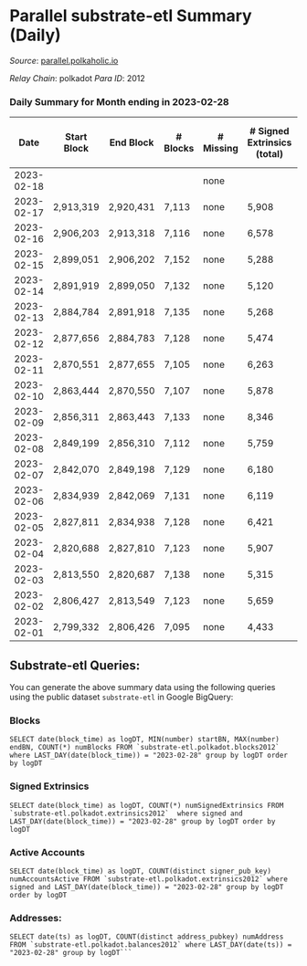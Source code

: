 # Parallel substrate-etl Summary (Daily)

_Source_: [parallel.polkaholic.io](https://parallel.polkaholic.io)

*Relay Chain*: polkadot
*Para ID*: 2012



### Daily Summary for Month ending in 2023-02-28


| Date | Start Block | End Block | # Blocks | # Missing | # Signed Extrinsics (total) | # Active Accounts | # Addresses with Balances | # Events | # Transfers | # XCM Transfers In | # XCM Transfers Out |
| ---- | ----------- | --------- | -------- | --------- | --------------------------- | ----------------- | ------------------------- | -------- | ----------- | ------------------ | ------------------- |
| 2023-02-18 |  |  |  | none  |  |  |  |  |   |   |   |
| 2023-02-17 | 2,913,319 | 2,920,431 | 7,113 | none  | 5,908 | 390 |  | 51,319 | 1,909 ($83,615.20) |   |   |
| 2023-02-16 | 2,906,203 | 2,913,318 | 7,116 | none  | 6,578 | 374 | 47,136 | 53,031 | 2,067 ($67,641.69) |   |   |
| 2023-02-15 | 2,899,051 | 2,906,202 | 7,152 | none  | 5,288 | 357 | 47,119 | 48,278 | 1,855 ($46,871.65) |   |   |
| 2023-02-14 | 2,891,919 | 2,899,050 | 7,132 | none  | 5,120 | 343 | 47,111 | 47,106 | 1,686 ($46,250.39) |   |   |
| 2023-02-13 | 2,884,784 | 2,891,918 | 7,135 | none  | 5,268 | 350 | 47,098 | 48,710 | 1,956 ($79,751.43) |   |   |
| 2023-02-12 | 2,877,656 | 2,884,783 | 7,128 | none  | 5,474 | 349 | 47,087 | 49,233 | 1,795 ($78,726.22) | 60 ($84,187.43) | 90 ($450,147.73) |
| 2023-02-11 | 2,870,551 | 2,877,655 | 7,105 | none  | 6,263 | 317 | 47,077 | 52,228 | 1,380 ($23,148.02) | 66 ($64,243.47) | 69 ($93,240.44) |
| 2023-02-10 | 2,863,444 | 2,870,550 | 7,107 | none  | 5,878 | 371 | 47,066 | 54,142 | 2,782 ($96,368.19) | 89 ($97,575.82) | 112 ($181,349.69) |
| 2023-02-09 | 2,856,311 | 2,863,443 | 7,133 | none  | 8,346 | 450 | 47,056 | 68,907 | 3,405 ($171,575.28) |   |   |
| 2023-02-08 | 2,849,199 | 2,856,310 | 7,112 | none  | 5,759 | 414 | 47,048 | 53,616 | 2,590 ($77,917.84) |   |   |
| 2023-02-07 | 2,842,070 | 2,849,198 | 7,129 | none  | 6,180 | 459 | 47,036 | 57,456 | 2,492 ($60,522.85) |   |   |
| 2023-02-06 | 2,834,939 | 2,842,069 | 7,131 | none  | 6,119 | 411 | 47,024 | 55,967 | 2,550 ($140,625.79) |   |   |
| 2023-02-05 | 2,827,811 | 2,834,938 | 7,128 | none  | 6,421 | 408 | 47,013 | 57,526 | 2,373 ($104,389.99) |   |   |
| 2023-02-04 | 2,820,688 | 2,827,810 | 7,123 | none  | 5,907 | 411 | 47,005 | 57,486 | 3,608 ($201,013.43) | 121 ($157,548.46) | 83 ($94,084.04) |
| 2023-02-03 | 2,813,550 | 2,820,687 | 7,138 | none  | 5,315 | 451 | 46,987 | 55,413 | 3,428 ($234,115.86) | 101 ($151,383.70) | 144 ($179,528.39) |
| 2023-02-02 | 2,806,427 | 2,813,549 | 7,123 | none  | 5,659 | 532 | 46,980 | 58,787 | 2,991 ($214,935.11) | 87 ($253,817.45) | 122 ($248,520.05) |
| 2023-02-01 | 2,799,332 | 2,806,426 | 7,095 | none  | 4,433 | 316 | 46,962 | 40,633 | 1,682 ($86,093.59) | 84 ($28,084.71) | 70 ($35,193.46) |

## Substrate-etl Queries:
You can generate the above summary data using the following queries using the public dataset `substrate-etl` in Google BigQuery:


### Blocks
```
SELECT date(block_time) as logDT, MIN(number) startBN, MAX(number) endBN, COUNT(*) numBlocks FROM `substrate-etl.polkadot.blocks2012`  where LAST_DAY(date(block_time)) = "2023-02-28" group by logDT order by logDT
```


### Signed Extrinsics
```
SELECT date(block_time) as logDT, COUNT(*) numSignedExtrinsics FROM `substrate-etl.polkadot.extrinsics2012`  where signed and LAST_DAY(date(block_time)) = "2023-02-28" group by logDT order by logDT
```


### Active Accounts
```
SELECT date(block_time) as logDT, COUNT(distinct signer_pub_key) numAccountsActive FROM `substrate-etl.polkadot.extrinsics2012` where signed and LAST_DAY(date(block_time)) = "2023-02-28" group by logDT order by logDT
```


### Addresses:
```
SELECT date(ts) as logDT, COUNT(distinct address_pubkey) numAddress FROM `substrate-etl.polkadot.balances2012` where LAST_DAY(date(ts)) = "2023-02-28" group by logDT```

